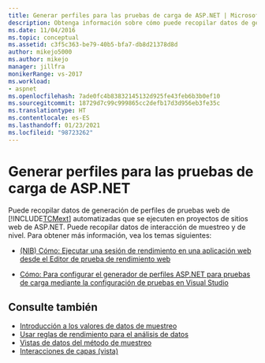 ```yaml
---
title: Generar perfiles para las pruebas de carga de ASP.NET | Microsoft Docs
description: Obtenga información sobre cómo puede recopilar datos de generación de perfiles de pruebas web de Microsoft Test Manager automatizadas que se ejecuten en proyectos de sitios web de ASP.NET.
ms.date: 11/04/2016
ms.topic: conceptual
ms.assetid: c3f5c363-be79-40b5-bfa7-db8d21378d8d
author: mikejo5000
ms.author: mikejo
manager: jillfra
monikerRange: vs-2017
ms.workload:
- aspnet
ms.openlocfilehash: 7ade0fc4b83832145132d925fe43feb6b3b0ef10
ms.sourcegitcommit: 18729d7c99c999865cc2defb17d3d956eb3fe35c
ms.translationtype: HT
ms.contentlocale: es-ES
ms.lasthandoff: 01/23/2021
ms.locfileid: "98723262"
---
```

# <a name="profile-aspnet-load-tests"></a>Generar perfiles para las pruebas de carga de ASP.NET
Puede recopilar datos de generación de perfiles de pruebas web de [!INCLUDE[TCMext](../misc/includes/tcmext_md.md)] automatizadas que se ejecuten en proyectos de sitios web de ASP.NET. Puede recopilar datos de interacción de muestreo y de nivel. Para obtener más información, vea los temas siguientes:

- [(NIB) Cómo: Ejecutar una sesión de rendimiento en una aplicación web desde el Editor de prueba de rendimiento web](/previous-versions/ff356203(v=vs.100))

- [Cómo: Para configurar el generador de perfiles ASP.NET para pruebas de carga mediante la configuración de pruebas en Visual Studio](/previous-versions/dd504817(v=vs.140))

## <a name="see-also"></a>Consulte también
- [Introducción a los valores de datos de muestreo](../profiling/understanding-sampling-data-values.md)
- [Usar reglas de rendimiento para el análisis de datos](../profiling/using-performance-rules-to-analyze-data.md)
- [Vistas de datos del método de muestreo](../profiling/profiler-sampling-method-data-views.md)
- [Interacciones de capas (vista)](../profiling/tier-interactions-view.md)